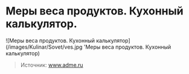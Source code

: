 # Меры веса продуктов. Кухонный калькулятор.
![Меры веса продуктов. Кухонный калькулятор](/images/Kulinar/Sovet/ves.jpg 'Меры веса продуктов. Кухонный калькулятор)

> Источник: www.adme.ru
